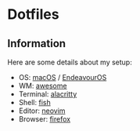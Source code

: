 # Dotfiles

## Information

Here are some details about my setup:
- OS: [macOS](https://www.apple.com/macos/monterey/) / [EndeavourOS](https://endeavouros.com/)
- WM: [awesome](https://awesomewm.org)
- Terminal: [alacritty](https://github.com/alacritty/alacritty)
- Shell: [fish](fishshell.com/)
- Editor: [neovim](https://github.com/neovim/neovim)
- Browser: [firefox](https://www.mozilla.org/en-US/firefox)

